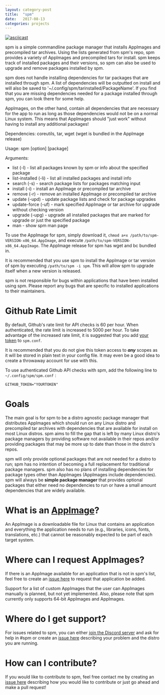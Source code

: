 ```yaml
---
layout: category-post
title:  "spm"
date:   2017-08-13
categories: projects
---
```


[![asciicast](https://raw.githubusercontent.com/simoniz0r/spm/master/spmvidpreview.png)](https://asciinema.org/a/OY8FwYH8I9j590or2iPTiid0O)

spm is a simple commandline package manager that installs AppImages and
precompiled tar archives. Using the lists generated from spm's repo, spm
provides a variety of AppImages and precompiled tars for install. spm keeps
track of installed packages and their versions, so spm can also be used to
upgrade and remove packages installed by spm.

spm does not handle installing dependencies for tar packages that are installed through spm. A list of dependencies
will be outputted on install and will also be saved to '~/.config/spm/tarinstalled/PackageName'. If you find that
you are missing dependencies needed for a package installed through spm, you can look there for some help.

AppImages, on the other hand, contain all dependencies that are necessary for the app to run as long as
those dependencies would not be on a normal Linux system.  This means that AppImages should "just work"
without having to install any additional packages!

Dependencies: coreutils, tar, wget (wget is bundled in the AppImage release)

Usage: spm [option] [package]

Arguments:
- list (-l) - list all packages known by spm or info about the specified package
- list-installed (-li) - list all installed packages and install info
- search (-s) - search package lists for packages matching input
- install (-i) - install an AppImage or precompiled tar archive
- remove (-r) - remove an installed AppImage or precompiled tar archive
- update (-upd) - update package lists and check for package upgrades
- update-force (-uf) - mark specified AppImage or tar archive for upgrade without checking version
- upgrade (-upg) - upgrade all installed packages that are marked for upgrade or just the specified package
- man - show spm man page

To use the AppImage for spm, simply download it, `chmod a+x /path/to/spm-VERSION-x86_64.AppImage`, and execute `/path/to/spm-VERSION-x86_64.AppImage`.  The AppImage release for spm has wget and bc bundled in.

It is recommended that you use spm to install the AppImage or tar version of spm by executing `/path/to/spm -i spm`.  This will allow spm to upgrade itself when a new version is released.

spm is not responsible for bugs within applications that have been
installed using spm.  Please report any bugs that are specific to
installed applications to their maintainers.

# Github Rate Limit

By default, Github's rate limit for API checks is 60 per hour.  When authenticated, the rate limit is increased to 5000 per hour.  To take advantage of the increased rate limit, it is suggested that you add [your token](https://github.com/settings/tokens) to `spm.conf`.

It is recommended that you do not give this token access to ***any*** scopes as it will be stored in plain text in your config file.  It may even be a good idea to create a throwaway account for use with this.

To use authenticated Github API checks with spm, add the following line to `~/.config/spm/spm.conf` :
```
GITHUB_TOKEN="YOURTOKEN"
```

# Goals

The main goal is for spm to be a distro agnostic package manager that distributes AppImages which should run on any Linux distro and precompiled tar archives with dependencies that are available for install on most Linux distros.  spm aims to fill the gap that is left by many Linux distro's package managers by providing software not available in their repos and/or providing packages that may be more up to date than those in the distro's repos.

spm will only provide optional packages that are not needed for a distro to run; spm has no intention of becoming a full replacement for traditional package managers.  spm also has no plans of installing dependencies for package types other than AppImages (AppImages include dependencies).  spm will always be **simple package manager** that provides optional packages that either need no dependencies to run or have a small amount dependencies that are widely available.

# What is an [AppImage](https://github.com/AppImage)?

An AppImage is a downloadable file for Linux that contains an application and everything the application needs to run (e.g., libraries, icons, fonts, translations, etc.) that cannot be reasonably expected to be part of each target system.


# Where can I request AppImages?

If there is an AppImage available for an application that is not in spm's list, feel free to create an [issue here](https://github.com/simoniz0r/spm/issues/new) to request that application be added.

Support for a list of custom AppImages that the user can AppImages manually is planned, but not yet implemented.  Also, please note that spm currently only supports 64-bit AppImages and AppImages.

# Where do I get support?

For issues related to spm, you can either [join the Discord server](https://discord.gg/FFWVWPA) and ask for help in #spm or create an [issue here](https://github.com/simoniz0r/spm/issues/new) describing your problem and the distro you are running.

# How can I contribute?

If you would like to contribute to spm, feel free contact me by creating an [issue here](https://github.com/simoniz0r/spm/issues/new) describing how you would like to contribute or just go ahead and make a pull request!

